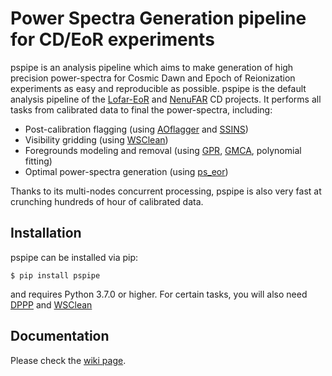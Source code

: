 Power Spectra Generation pipeline for CD/EoR experiments
========================================================

pspipe is an analysis pipeline which aims to make generation of high precision power-spectra for Cosmic Dawn and Epoch of Reionization experiments as easy and reproducible as possible. pspipe is the default analysis pipeline of the [Lofar-EoR](http://www.lofar.org/astronomy/eor-ksp/epoch-reionization.html) and [NenuFAR](https://nenufar.obs-nancay.fr/en/homepage-en/) CD projects. It performs all tasks from calibrated data to final the power-spectra, including:

- Post-calibration flagging (using [AOflagger](https://sourceforge.net/p/aoflagger/wiki/Home/) and [SSINS](https://arxiv.org/abs/1906.01093))
- Visibility gridding (using [WSClean](https://sourceforge.net/p/wsclean/wiki/Home/))
- Foregrounds modeling and removal (using [GPR](https://doi.org/10.1093/mnras/sty1207), [GMCA](https://arxiv.org/abs/1209.4769), polynomial fitting)
- Optimal power-spectra generation (using [ps_eor](https://gitlab.com/flomertens/ps_eor))

Thanks to its multi-nodes concurrent processing, pspipe is also very fast at crunching hundreds of hour of calibrated data.

Installation
------------

pspipe can be installed via pip:

    $ pip install pspipe

and requires Python 3.7.0 or higher. For certain tasks, you will also need [DPPP](https://github.com/lofar-astron/DP3/tree/master/DPPP) and [WSClean](https://sourceforge.net/p/wsclean/wiki/Home/)

Documentation
--------------

Please check the [wiki page](https://gitlab.com/flomertens/pspipe/-/wikis/home).
